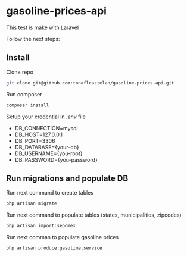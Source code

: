 # gasoline-prices-api

This test is make with Laravel

Follow the next steps:

## Install

Clone repo

```bash
git clone git@github.com:tonaflcastelan/gasoline-prices-api.git
```

Run composer

```bash
composer install
```

Setup your credential in *.env* file

- DB_CONNECTION=mysql
- DB_HOST=127.0.0.1
- DB_PORT=3306
- DB_DATABASE={your-db}
- DB_USERNAME={you-root}
- DB_PASSWORD={you-password}

## Run migrations and populate DB

Run next command to create tables

```bash
php artisan migrate
```

Run next command to populate tables (states, municipalities, zipcodes)

```bash
php artisan import:sepomex
```

Run next comman to populate gasoline prices

```bash
php artisan produce:gasoline.service
```